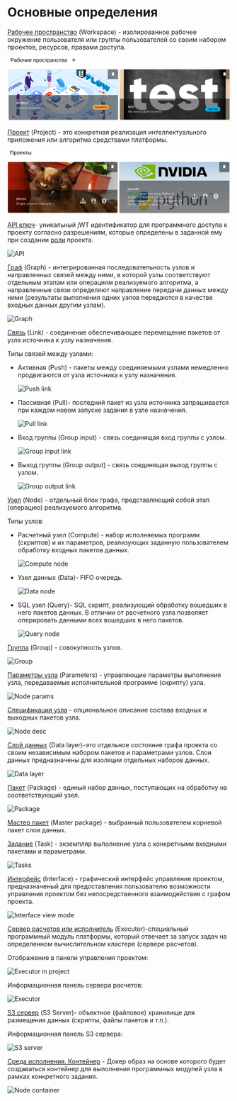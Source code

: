 # Основные определения

[Рабочее пространство](/docs/desc/workspace) (Workspace) - изолированное рабочее окружение пользователя или группы пользователей со своим набором проектов, ресурсов, правами доступа.

![Workspaces](./images/workspaces.png)

[Проект](/docs/desc/project) (Project) - это конкретная реализация интеллектуального приложения или алгоритма средствами платформы.

![Projects](./images/projects.png)

[API ключ](/docs/desc/api_keys)- уникальный jWT идентификатор для программного доступа к проекту согласно разрешениям, которые определены в заданной ему при создании [роли](/docs/desc/project_role) проекта.

![API](/images/common/api.png)

[Граф](/docs/desc/project.html#граф) (Graph) - интегрированная последовательность узлов и направленных связей между ними, в которой узлы соответствуют отдельным этапам или операциям реализуемого алгоритма, а направленные связи определяют направление передачи данных между ними (результаты выполнения одних уэлов передаются в качестве входных данных другим узлам).

![Graph](/images/common/graph.png)

[Связь](#link) (Link) - соединение обеспечивающее перемещение пакетов от узла источника к узлу назначения.

Типы связей между узлами:

- Активная (Push) - пакеты между соединяемыми узлами немедленно продвигаются от узла источника к узлу назначения.

  ![Push link](/images/common/link_push.png)

- Пассивная (Pull)- последний пакет из узла источника запрашивается при каждом новом запуске задания в узле назначения.

  ![Pull link](/images/common/link_pull.png)

- Вход группы (Group input) - связь соединящая вход группы с узлом.

  ![Group input link](/images/common/link_group_input.png)

- Выход группы (Group output) - связь соединящая выход группы с узлом.

  ![Group output link](/images/common/link_group_output.png)

[Узел](/docs/desc/nodes.html) (Node) - отдельный блок графа, представляющий собой этап (операцию) реализуемого алгоритма.

Типы узлов:

- Расчетный узел (Compute) - набор исполняемых программ (скриптов) и их параметров, реализующих заданную пользователем обработку входных пакетов данных.

  ![Compute node](/images/common/node_compute.png)

- Узел данных (Data)- FIFO очередь.

  ![Data node](/images/common/node_data.png)

- SQL узел (Query)- SQL скрипт, реализующий обработку вошедших в него пакетов данных. В отличии от расчетного узла позволяет оперировать данными всех вошедших в него пакетов.

  ![Query node](/images/common/node_query.png)

[Группа](/docs/desc/nodes.html#группа) (Group) - совокупность узлов.

![Group](/images/common/group.png)

[Параметры узла](/docs/desc/nodes.html#параметры-узла) (Parameters) - управляющие параметры выполнения узла, передаваемые исполнительной программе (скрипту) узла.

![Node params](/images/common/node_params.png)

[Спецификация узла](/docs/desc/nodes.html#спецификация) - опциональное описание состава входных и выходных пакетов узла.

![Node desc](/images/common/node_panel_spec.png)

[Слой данных](#datalayer) (Data layer)-это отдельное состояние графа проекта со своим независимым набором пакетов и параметрами узлов. Слои данных предназначены для изоляции отдельных наборов данных.

![Data layer](/images/common/datalayer.png)

[Пакет](/docs/desc/nodes.html#пакеты) (Package) - единый набор данных, поступающих на обработку на соответствующий узел.

![Package](/images/common/package.png)

[Мастер пакет](/docs/desc/nodes.html#пакеты) (Master package) - выбранный пользователем корневой пакет слоя данных.

[Задание](/docs/desc/nodes.html#задания) (Task) - экземпляр выполнение узла с конкретными входными пакетами и параметрами.

![Tasks](/images/common/task.png)

[Интерфейс](/docs/desc/interface) (Interface) - графический интерфейс управление проектом, предназначеный для предоставления пользователю возможности управления проектом без непосредственного взаимодействия с графом проекта.

![Interface view mode](/images/common/interface_view.png)

[Сервер расчетов или исполнитель](/docs/desc/executor) (Executor)-cпециальный программный модуль платформы, который отвечает за запуск задач на определенном вычислительном кластере (сервере расчетов).

Отображение в панели управления проектом:

![Executor in project](/images/common/executor_project.png)

Информационная панель сервера расчетов:

![Executor](/images/common/executor.png)

[S3 сервер](/docs/desc/s3) (S3 Server)- объектное (файловое) хранилище для размещения данных (скрипты, файлы пакетов и т.п.).

Информационная панель S3 сервера:

![S3 server](/images/common/s3server.png)

[Среда исполнения. Контейнер](/docs/desc/nodes.html#контеинер) - Докер образ на основе которого будет создаваться контейнер для выполнения программных модулей узла в рамках конкретного задания.

![Node container](/images/common/node_panel_container.png)
